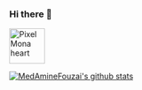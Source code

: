 ### Hi there 👋

<p float="left">
 <img src="https://github.githubassets.com/images/modules/site/sponsors/pixel-mona-heart.gif" alt="Pixel Mona heart" width="64" height="64">
</p>
<p float="left">
 
[![MedAmineFouzai's github stats](https://github-readme-stats.vercel.app/api?username=MedAmineFouzai&show_icons=true&theme=dark  )](https://github.com/MedAmineFouzai)





</p>

